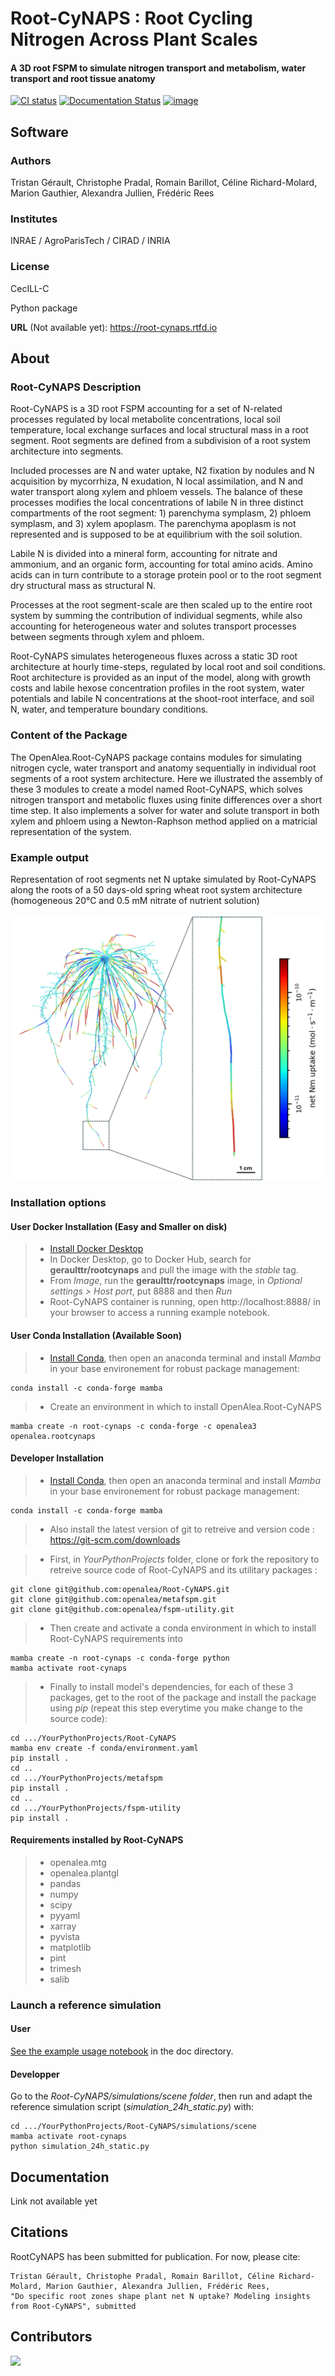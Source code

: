 # Root-CyNAPS : Root Cycling Nitrogen Across Plant Scales
#### A 3D root FSPM to simulate nitrogen transport and metabolism, water transport and root tissue anatomy

[![CI status](https://github.com/openalea/root-cynaps/actions/workflows/conda-package-build.yml/badge.svg)](https://github.com/openalea/root-cynaps/actions/workflows/conda-package-build.yml)
[![Documentation Status](https://readthedocs.org/projects/root-cynaps/badge/?version=latest)](https://root-cynaps.readthedocs.io/en/latest/?badge=latest)
[![image](https://anaconda.org/openalea3/openalea.rootcycnaps/badges/version.svg)](https://anaconda.org/openalea3/openalea.rootcynaps)

## Software

### Authors
Tristan Gérault, Christophe Pradal, Romain Barillot, Céline Richard-Molard, Marion Gauthier, Alexandra Jullien, Frédéric Rees

### Institutes

INRAE / AgroParisTech / CIRAD / INRIA

### License

CecILL-C

Python package

**URL** (Not available yet): <https://root-cynaps.rtfd.io>

## About

### Root-CyNAPS Description

Root-CyNAPS is a 3D root FSPM accounting for a set of N-related processes regulated by local metabolite concentrations, local soil temperature, local exchange surfaces and local structural mass in a root segment. Root segments are defined from a subdivision of a root system architecture into segments. 

Included processes are N and water uptake, N2 fixation by nodules and N acquisition by mycorrhiza, N exudation, N local assimilation, and N and water transport along xylem and phloem vessels. The balance of these processes modifies the local concentrations of labile N in three distinct compartments of the root segment: 1) parenchyma symplasm, 2) phloem symplasm, and 3) xylem apoplasm. The parenchyma apoplasm is not represented and is supposed to be at equilibrium with the soil solution. 

Labile N is divided into a mineral form, accounting for nitrate and ammonium, and an organic form, accounting for total amino acids. Amino acids can in turn contribute to a storage protein pool or to the root segment dry structural mass as structural N.

Processes at the root segment-scale are then scaled up to the entire root system by summing the contribution of individual segments, while also accounting for heterogeneous water and solutes transport processes between segments through xylem and phloem. 

Root-CyNAPS simulates heterogeneous fluxes across a static 3D root architecture at hourly time-steps, regulated by local root and soil conditions. Root architecture is provided as an input of the model, along with growth costs and labile hexose concentration profiles in the root system, water potentials and labile N concentrations at the shoot-root interface, and soil N, water, and temperature boundary conditions.

### Content of the Package

The OpenAlea.Root-CyNAPS package contains modules for simulating nitrogen cycle, water transport and anatomy sequentially in individual root segments of a root system architecture. Here we illustrated the assembly of these 3 modules to create a model named Root-CyNAPS, which solves nitrogen transport and metabolic fluxes using finite differences over a short time step. It also implements a solver for water and solute transport in both xylem and phloem using a Newton-Raphson method applied on a matricial representation of the system. 

### Example output

Representation of root segments net N uptake simulated by Root-CyNAPS along the roots of a 50 days-old spring wheat root system architecture (homogeneous 20°C and 0.5 mM nitrate of nutrient solution)

![Figure not found](doc/data/Fig_1.png)

### Installation options

#### User Docker Installation (Easy and Smaller on disk)

> - [Install Docker Desktop](https://www.docker.com/products/docker-desktop/)
> - In Docker Desktop, go to Docker Hub, search for **geraulttr/rootcynaps** and pull the image with the *stable* tag.
> - From *Image*, run the **geraulttr/rootcynaps** image, in *Optional settings > Host port*, put 8888 and then *Run*
> - Root-CyNAPS container is running, open http://localhost:8888/ in your browser to access a running example notebook.


#### User Conda Installation (Available Soon)
> - [Install Conda](https://docs.conda.io/projects/miniconda/en/latest/miniconda-install.html), then open an anaconda terminal and install *Mamba* in your base environement for robust package management: 
```
conda install -c conda-forge mamba
```
> - Create an environment in which to install OpenAlea.Root-CyNAPS
```
mamba create -n root-cynaps -c conda-forge -c openalea3 openalea.rootcynaps
```


#### Developer Installation

> - [Install Conda](https://docs.conda.io/projects/miniconda/en/latest/miniconda-install.html), then open an anaconda terminal and install *Mamba* in your base environement for robust package management: 
```
conda install -c conda-forge mamba
```
> - Also install the latest version of git to retreive and version code : https://git-scm.com/downloads

> - First, in *YourPythonProjects* folder, clone or fork the repository to retreive source code of Root-CyNAPS and its utilitary packages :
```
git clone git@github.com:openalea/Root-CyNAPS.git
git clone git@github.com:openalea/metafspm.git
git clone git@github.com:openalea/fspm-utility.git
```

> - Then create and activate a conda environment in which to install Root-CyNAPS requirements into
```
mamba create -n root-cynaps -c conda-forge python
mamba activate root-cynaps
```

> - Finally to install model's dependencies, for each of these 3 packages, get to the root of the package and install the package using *pip* (repeat this step everytime you make change to the source code):

```
cd .../YourPythonProjects/Root-CyNAPS
mamba env create -f conda/environment.yaml
pip install .
cd ..
cd .../YourPythonProjects/metafspm
pip install .
cd ..
cd .../YourPythonProjects/fspm-utility
pip install .
```


#### Requirements installed by Root-CyNAPS

> -   openalea.mtg
> -   openalea.plantgl
> -   pandas
> -   numpy
> -   scipy
> -   pyyaml
> -   xarray
> -   pyvista
> -   matplotlib
> -   pint
> -   trimesh
> -   salib

### Launch a reference simulation

#### User

[See the example usage notebook](doc/notebooks/example_notebook_24h_static.ipynb) in the doc directory.

#### Developper
Go to the *Root-CyNAPS/simulations/scene folder*, then run and adapt the reference simulation script (*simulation_24h_static.py*) with:
```
cd .../YourPythonProjects/Root-CyNAPS/simulations/scene
mamba activate root-cynaps
python simulation_24h_static.py
```

## Documentation

Link not available yet

## Citations

RootCyNAPS has been submitted for publication. For now, please cite:

    Tristan Gérault, Christophe Pradal, Romain Barillot, Céline Richard-Molard, Marion Gauthier, Alexandra Jullien, Frédéric Rees, 
    "Do specific root zones shape plant net N uptake? Modeling insights from Root-CyNAPS", submitted

## Contributors

<a href="https://github.com/openalea/root-cynaps/graphs/contributors">
  <img src="https://contrib.rocks/image?repo=openalea/root-cynaps" />
</a>